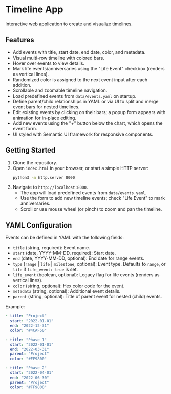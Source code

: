 # Timeline App

Interactive web application to create and visualize timelines.

Features
--------
- Add events with title, start date, end date, color, and metadata.
- Visual multi-row timeline with colored bars.
- Hover over events to view details.
- Mark life events/anniversaries using the "Life Event" checkbox (renders as vertical lines).
- Randomized color is assigned to the next event input after each addition.
- Scrollable and zoomable timeline navigation.
- Load predefined events from `data/events.yaml` on startup.
- Define parent/child relationships in YAML or via UI to split and merge event bars for nested timelines.
- Edit existing events by clicking on their bars; a popup form appears with animation for in-place editing.
- Add new events using the "+" button below the chart, which opens the event form.
- UI styled with Semantic UI framework for responsive components.

Getting Started
---------------
1. Clone the repository.
2. Open `index.html` in your browser, or start a simple HTTP server:
   ```bash
   python3 -m http.server 8000
   ```
3. Navigate to `http://localhost:8000`.
   - The app will load predefined events from `data/events.yaml`.
   - Use the form to add new timeline events; check "Life Event" to mark anniversaries.
   - Scroll or use mouse wheel (or pinch) to zoom and pan the timeline.

YAML Configuration
------------------
Events can be defined in YAML with the following fields:
  - `title` (string, required): Event name.
  - `start` (date, YYYY-MM-DD, required): Start date.
  - `end` (date, YYYY-MM-DD, optional): End date for range events.
  - `type` (`range` | `life` | `milestone`, optional): Event type. Defaults to `range`, or `life` if `life_event: true` is set.
  - `life_event` (boolean, optional): Legacy flag for life events (renders as vertical lines).
  - `color` (string, optional): Hex color code for the event.
  - `metadata` (string, optional): Additional event details.
  - `parent` (string, optional): Title of parent event for nested (child) events.

Example:
```yaml
- title: "Project"  
  start: "2022-01-01"  
  end: "2022-12-31"  
  color: "#4CAF50"  

- title: "Phase 1"  
  start: "2022-01-01"  
  end: "2022-03-31"  
  parent: "Project"  
  color: "#FF9800"  

- title: "Phase 2"  
  start: "2022-04-01"  
  end: "2022-06-30"  
  parent: "Project"  
  color: "#FF9800"  
```  